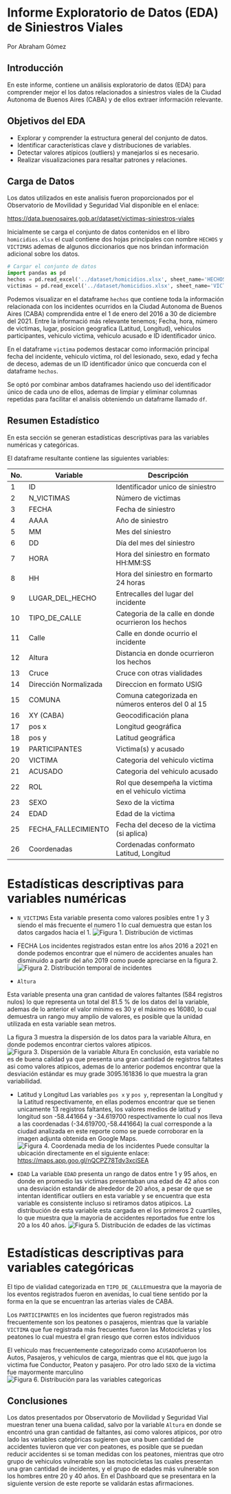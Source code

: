 # Informe Exploratorio de Datos (EDA) de Siniestros Viales

Por Abraham Gómez

## Introducción
En este informe, contiene un análisis exploratorio de datos (EDA) para comprender mejor el los datos relacionados a siniestros viales de la Ciudad Autonoma de Buenos Aires (CABA) y de ellos extraer información relevante.

## Objetivos del EDA
- Explorar y comprender la estructura general del conjunto de datos.
- Identificar características clave y distribuciones de variables.
- Detectar valores atípicos (outliers) y manejarlos si es necesario.
- Realizar visualizaciones para resaltar patrones y relaciones.

## Carga de Datos

Los datos utilizados en este analisis fueron proporcionados por el Observatorio de Movilidad y Seguridad Vial disponible en el enlace:

https://data.buenosaires.gob.ar/dataset/victimas-siniestros-viales

Inicialmente se carga el conjunto de datos contenidos en el libro `homicidios.xlsx` el cual contiene dos hojas principales con nombre `HECHOS` y `VICTIMAS` ademas de algunos diccionarios que nos brindan información adicional sobre los datos.

```python
# Cargar el conjunto de datos
import pandas as pd
hechos = pd.read_excel('../dataset/homicidios.xlsx', sheet_name='HECHOS')
victimas = pd.read_excel('../dataset/homicidios.xlsx', sheet_name='VICTIMAS')
```
Podemos visualizar en el dataframe `hechos` que contiene toda la información relacionada con los incidentes ocurridos en la Ciudad Autonoma de Buenos Aires (CABA) comprendida entre el 1 de enero del 2016 a 30 de diciembre del 2021. Entre la informació más relevante tenemos; Fecha, hora, número de victimas, lugar, posicion geografica (Latitud, Longitud), vehiculos participantes, vehiculo victima, vehiculo acusado e ID identificador único.

En el dataframe `victima` podemos destacar como información principal fecha del incidente, vehiculo victima, rol del lesionado, sexo, edad y fecha de deceso, ademas de un ID identificador único que concuerda con el dataframe `hechos`.

Se optó por combinar ambos dataframes haciendo uso del identificador único de cada uno de ellos, ademas de limpiar y eliminar columnas repetidas para facilitar el analisis obteniendo un dataframe llamado `df`.

## Resumen Estadístico
En esta sección se generan estadísticas descriptivas para las variables numéricas y categóricas.

El dataframe resultante contiene las siguientes variables:

| No. | Variable | Descripción |
|---|----------|-------------|
| 1 | ID | Identificador unico de siniestro|
| 2 | N_VICTIMAS | Número de victimas |
| 3 | FECHA | Fecha de siniestro |
| 4 | AAAA | Año de siniestro |
| 5 | MM | Mes del siniestro |
| 6 | DD | Día del mes del siniestro |
| 7 | HORA | Hora del siniestro en formato HH:MM:SS |
| 8 | HH | Hora del siniestro en formarto 24 horas |
| 9 | LUGAR_DEL_HECHO | Entrecalles del lugar del incidente |
| 10 | TIPO_DE_CALLE | Categoria de la calle en donde ocurrieron los hechos |
| 11 | Calle | Calle en donde ocurrio el incidente |
| 12 | Altura | Distancia en donde ocurrieron los hechos | 
| 13 | Cruce | Cruce con otras vialidades |
| 14 | Dirección Normalizada | Direccion en formato USIG |
| 15 | COMUNA | Comuna categorizada en números enteros del 0 al 15 |
| 16 | XY (CABA) | Geocodificación plana | 
| 17 | pos x | Longitud geográfica |
| 18 | pos y | Latitud geográfica |
| 19 | PARTICIPANTES | Victima(s) y acusado |
| 20 | VICTIMA | Categoria del vehiculo victima |
| 21 | ACUSADO | Categoria del vehiculo acusado |
| 22 | ROL | Rol que desempeña la victima en el vehiculo victima |
| 23 | SEXO | Sexo de la victima |
| 24 | EDAD | Edad de la victima |
| 25 | FECHA_FALLECIMIENTO | Fecha del deceso de la victima (si aplica) |
| 26 | Coordenadas | Cordenadas conformato Latitud, Longitud |

# Estadísticas descriptivas para variables numéricas
- `N_VICTIMAS`
Esta variable presenta como valores posibles entre 1 y 3 siendo el más frecuente el numero 1 lo cual demuestra que estan los datos cargados hacia el 1.
![Figura 1. Distribución de victimas](/images/N_VICTIMAS.png)

- FECHA
Los incidentes registrados estan entre los años 2016 a 2021 en donde podemos encontrar que el número de accidentes anuales han disminuido a partir del año 2019 como puede apreciarse en la figura 2.
![Figura 2. Distribución temporal de incidentes](/images/fecha.png)

- `Altura`

Esta variable presenta una gran cantidad de valores faltantes (584 registros nulos) lo que representa un total del 81.5 % de los datos del la variable, ademas de lo anterior el valor mínimo es 30 y el máximo es 16080, lo cual demuestra un rango muy amplio de valores, es posible que la unidad utilizada en esta variable sean metros.

La figura 3 muestra la dispersión de los datos para la variable Altura, en donde podemos encontrar ciertos valores atipicos.
![Figura 3. Dispersión de la variable Altura](/images/Altura.png)
En conclusión, esta variable no es de buena calidad ya que presenta una gran cantidad de registros faltates asi como valores atipicos, ademas de lo anterior podemos encontrar que la desviación estándar es muy grade 3095.161836 lo que muestra la gran variabilidad.

- Latitud y Longitud
Las variables `pos x` y `pos y`, representan la Longitud y la Latitud respectivamente, en ellas podemos encontrar que se tienen unicamente 13 registros faltantes, los valores medios de latitud y longitud son -58.441664	y -34.619700 respectivamente lo cual nos lleva a las coordenadas (-34.619700,-58.441664) la cual corresponde a la ciudad analizada en este reporte como se puede corroborar en la imagen adjunta obtenida en Google Maps.
![Figura 4. Coordenada media de los incidentes](/images/CABA_map.jpg)
Puede consultar la ubicación directamente en el siguiente enlace:
https://maps.app.goo.gl/nQCPZ78Tdv3xciSEA

- `EDAD`
La variable `EDAD` presenta un rango de datos entre 1 y 95 años, en donde en promedio las victimas presentaban una edad de 42 años con una desviación estandár de alrededor de 20 años, a pesar de que se intentan identificar outliers en esta variable y se encuentra que esta variable es consistente incluso si retiramos datos atipicos.
La distribución de esta variable esta cargada en el los primeros 2 cuartiles, lo que muestra que la mayoria de accidentes reportados fue entre los 20 a los 40 años.
![Figura 5. Distribución de edades de las víctimas](/images/EDAD.png)

# Estadísticas descriptivas para variables categóricas
El tipo de vialidad categorizada en `TIPO_DE_CALLE`muestra que la mayoria de los eventos registrados fueron en avenidas, lo cual tiene sentido por la forma en la que se encuentran las arterias viales de CABA.

Los `PARTICIPANTES` en los incidentes que fueron registrados más frecuentemente son los peatones o pasajeros, mientras que la variable `VICTIMA` que fue registrada más frecuentes fueron las Motocicletas y los peatones lo cual muestra el gran riesgo que corren estos individuos

El vehiculo mas frecuentemente categorizado como `ACUSADO`fueron los Autos, Pasajeros, y vehiculos de carga, mientras que el `ROL` que jugo la victima fue Conductor, Peaton y pasajero. Por otro lado `SEXO` de la victima fue mayormente marculino
![Figura 6. Distribución para las variables categoricas](/images/categoricas.png)



## Conclusiones
Los datos presentados por Observatorio de Movilidad y Seguridad Vial muestran tener una buena calidad, salvo por la variable `Altura` en donde se encontró una gran cantidad de faltantes, asi como valores atipicos, por otro lado las variables categóricas sugieren que una buen cantidad de accidentes tuvieron que ver con peatones, es posible que se puedan reducir accidentes si se toman medidas con los peatones, mientras que otro grupo de vehiculos vulnerable son las motocicletas las cuales presentan una gran cantidad de incidentes, y el grupo de edades más vulnerable son los hombres entre 20 y 40 años. En el Dashboard que se presentara en la siguiente version de este reporte se validarán estas afirmaciones.
